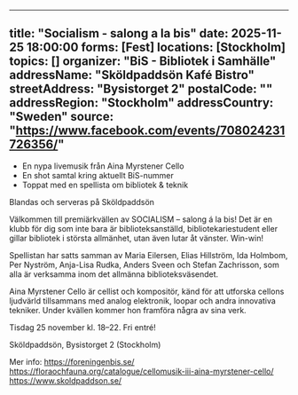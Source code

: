 
---
title: "Socialism - salong a la bis"
date: 2025-11-25 18:00:00
forms: [Fest]
locations: [Stockholm]
topics: []
organizer: "BiS - Bibliotek i Samhälle"
addressName: "Sköldpaddsön Kafé Bistro"
streetAddress: "Bysistorget 2"
postalCode: ""
addressRegion: "Stockholm"
addressCountry: "Sweden"
source: "https://www.facebook.com/events/708024231726356/"
---
* En nypa livemusik från Aina Myrstener Cello
* En shot samtal kring aktuellt BiS-nummer
* Toppat med en spellista om bibliotek & teknik

Blandas och serveras på Sköldpaddsön

Välkommen till premiärkvällen av SOCIALISM – salong á la bis! Det är en klubb för dig som inte bara är biblioteksanställd, bibliotekariestudent eller gillar bibliotek i största allmänhet, utan även lutar åt vänster. Win-win!

Spellistan har satts samman av Maria Eilersen, Elias Hillström, Ida Holmbom, Per Nyström, Anja-Lisa Rudka, Anders Sveen och Stefan Zachrisson, som alla är verksamma inom det allmänna biblioteksväsendet.

Aina Myrstener Cello är cellist och kompositör, känd för att utforska cellons ljudvärld tillsammans med analog elektronik, loopar och andra innovativa tekniker. Under kvällen kommer hon framföra några av sina verk.

Tisdag 25 november kl. 18–22. Fri entré!

Sköldpaddsön, Bysistorget 2 (Stockholm)

Mer info:
https://foreningenbis.se/
https://floraochfauna.org/catalogue/cellomusik-iii-aina-myrstener-cello/
https://www.skoldpaddson.se/

